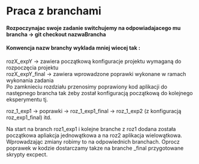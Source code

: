 # Praca z branchami

 #### Rozpoczynajac swoje zadanie switchujemy na odpowiadajacego mu brancha -> git checkout nazwaBrancha
 #### Konwencja nazw branchy wyklada mniej wiecej tak :
rozX_expY -> zawiera początkową konfiguracje projektu wymaganą do rozpoczęcia projektu  
rozX_expY_final -> zawiera wprowadzone poprawki wykonane w ramach wykonania zadania   
Po zamknieciu rozdziału przenosimy poprawiony kod aplikacji do następnego brancha tak żeby został konfiguracją początkową do kolejnego eksperymentu tj.

roz_1_exp1 -> poprawki ->  roz_1_exp1_final -> roz_1_exp2 (z konfiguracją roz_exp1_final) itd.


Na start na branch roz1_exp1 i kolejne branche z roz1 dodana została początkowa apliakcja jednowątkowa a na roz2 aplikacja wielowątkowa.
Wprowadzając zmiany robimy to na odpowiednich branchach. 
Oprocz poprawek w kodzie dostarczamy takze na branche _final przygotowane skrypty excpect.

